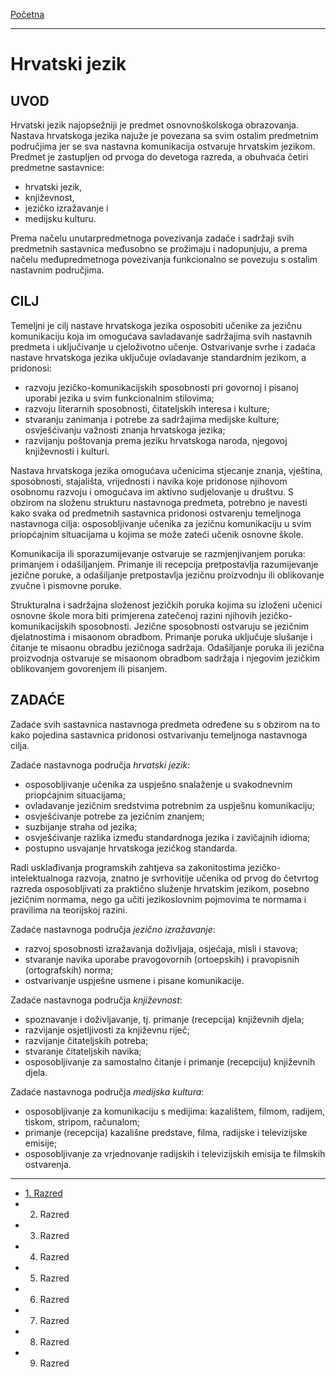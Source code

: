 [Početna](../README.md)

---

# Hrvatski jezik
## UVOD
Hrvatski jezik najopsežniji je predmet osnovnoškolskoga obrazovanja. Nastava hrvatskoga jezika najuže je povezana sa svim ostalim predmetnim područjima jer se sva nastavna komunikacija ostvaruje hrvatskim jezikom. Predmet je zastupljen od prvoga do devetoga razreda, a obuhvaća četiri predmetne sastavnice:
- hrvatski jezik,
- književnost,
- jezičko izražavanje i
- medijsku kulturu.

Prema načelu unutarpredmetnoga povezivanja zadaće i sadržaji svih predmetnih sastavnica međusobno se prožimaju i nadopunjuju, a prema načelu međupredmetnoga povezivanja funkcionalno se povezuju s ostalim nastavnim područjima.

## CILJ
Temeljni je cilj nastave hrvatskoga jezika osposobiti učenike za jezičnu komunikaciju koja im omogućava savladavanje sadržajima svih nastavnih predmeta i uključivanje u cjeloživotno učenje. Ostvarivanje svrhe i zadaća nastave hrvatskoga jezika uključuje ovladavanje standardnim jezikom, a pridonosi:
- razvoju jezičko-komunikacijskih sposobnosti pri govornoj i pisanoj uporabi jezika u svim funkcionalnim stilovima;
- razvoju literarnih sposobnosti, čitateljskih interesa i kulture;
- stvaranju zanimanja i potrebe za sadržajima medijske kulture; osvješćivanju važnosti znanja hrvatskoga jezika;
- razvijanju poštovanja prema jeziku hrvatskoga naroda, njegovoj književnosti i kulturi.

Nastava hrvatskoga jezika omogućava učenicima stjecanje znanja, vještina, sposobnosti, stajališta, vrijednosti i navika koje pridonose njihovom osobnomu razvoju i omogućava im aktivno sudjelovanje u društvu. S obzirom na složenu strukturu nastavnoga predmeta, potrebno je navesti kako svaka od predmetnih sastavnica pridonosi ostvarenju temeljnoga nastavnoga cilja: osposobljivanje učenika za jezičnu komunikaciju u svim priopćajnim situacijama u kojima se može zateći učenik osnovne škole.

Komunikacija ili sporazumijevanje ostvaruje se razmjenjivanjem poruka: primanjem i odašiljanjem. Primanje ili recepcija pretpostavlja razumijevanje jezične poruke, a odašiljanje pretpostavlja jezičnu proizvodnju ili oblikovanje zvučne i pismovne poruke.

Strukturalna i sadržajna složenost jezičkih poruka kojima su izloženi učenici osnovne škole mora biti primjerena zatečenoj razini njihovih jezičko-komunikacijskih sposobnosti. Jezične sposobnosti ostvaruju se jezičnim djelatnostima i misaonom obradbom. Primanje poruka uključuje slušanje i čitanje te misaonu obradbu jezičnoga sadržaja. Odašiljanje poruka ili jezična proizvodnja ostvaruje se misaonom obradbom sadržaja i njegovim jezičkim oblikovanjem govorenjem ili pisanjem.

## ZADAĆE

Zadaće svih sastavnica nastavnoga predmeta određene su s obzirom na to kako pojedina sastavnica pridonosi ostvarivanju temeljnoga nastavnoga cilja.

Zadaće nastavnoga područja _hrvatski jezik_:
- osposobljivanje učenika za uspješno snalaženje u svakodnevnim priopćajnim situacijama;
- ovladavanje jezičnim sredstvima potrebnim za uspješnu komunikaciju;
- osvješćivanje potrebe za jezičnim znanjem;
- suzbijanje straha od jezika;
- osvješćivanje razlika između standardnoga jezika i zavičajnih idioma;
- postupno usvajanje hrvatskoga jezičkog standarda.

Radi usklađivanja programskih zahtjeva sa zakonitostima jezičko-intelektualnoga razvoja, znatno je svrhovitije učenika od prvog do četvrtog razreda osposobljivati za praktično služenje hrvatskim jezikom, posebno jezičnim normama, nego ga učiti jezikoslovnim pojmovima te normama i pravilima na teorijskoj razini.

Zadaće nastavnoga područja _jezično izražavanje_:
- razvoj sposobnosti izražavanja doživljaja, osjećaja, misli i stavova;
- stvaranje navika uporabe pravogovornih (ortoepskih) i pravopisnih (ortografskih) norma;
- ostvarivanje uspješne usmene i pisane komunikacije.

Zadaće nastavnoga područja _književnost_:
- spoznavanje i doživljavanje, tj. primanje (recepcija) književnih djela;
- razvijanje osjetljivosti za književnu riječ;
- razvijanje čitateljskih potreba;
- stvaranje čitateljskih navika;
- osposobljivanje za samostalno čitanje i primanje (recepciju) književnih djela.

Zadaće nastavnoga područja _medijska kultura_:
- osposobljivanje za komunikaciju s medijima: kazalištem, filmom, radijem, tiskom, stripom, računalom;
- primanje (recepcija) kazališne predstave, filma, radijske i televizijske emisije;
- osposobljivanje za vrjednovanje radijskih i televizijskih emisija te filmskih ostvarenja.

---

- [1. Razred](prvi_razred/README.md)
- 2. Razred
- 3. Razred
- 4. Razred
- 5. Razred
- 6. Razred
- 7. Razred
- 8. Razred
- 9. Razred
